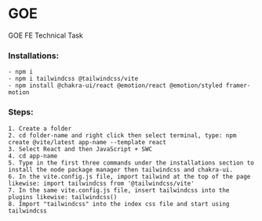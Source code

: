 # GOE
GOE FE Technical Task

### Installations:
    - npm i
    - npm i tailwindcss @tailwindcss/vite
    - npm install @chakra-ui/react @emotion/react @emotion/styled framer-motion


### Steps:
    1. Create a folder
    2. cd folder-name and right click then select terminal, type: npm create @vite/latest app-name --template react
    3. Select React and then JavaScript + SWC
    4. cd app-name
    5. Type in the first three commands under the installations section to install the node package manager then tailwindcss and chakra-ui.
    6. In the vite.config.js file, import tailwind at the top of the page likewise: import tailwindcss from '@tailwindcss/vite'
    7. In the same vite.config.js file, insert tailwindcss into the plugins likewise: tailwindcss()
    8. Import "tailwindcss" into the index css file and start using tailwindcss
